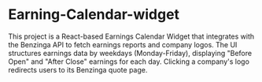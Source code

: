 # Earning-Calendar-widget
This project is a React-based Earnings Calendar Widget that integrates with the Benzinga API to fetch earnings reports and company logos. The UI structures earnings data by weekdays (Monday-Friday), displaying "Before Open" and "After Close" earnings for each day. Clicking a company's logo redirects users to its Benzinga quote page.
